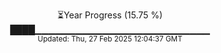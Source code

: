 <p align="center">
⏳Year Progress (15.75 %)<br>
████▁▁▁▁▁▁▁▁▁▁▁▁▁▁▁▁▁▁▁▁▁▁▁▁▁▁ <br>
<sub>Updated: Thu, 27 Feb 2025 12:04:37 GMT</sub>
</p>

